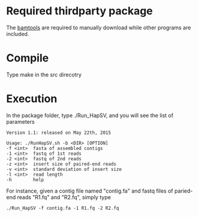 # Required thirdparty package
The [bamtools][1] are required to manually download while other programs are included.

# Compile
Type make in the src direcotry

# Execution
In the package folder, type ./Run_HapSV, and you will see the list of parameters

    Version 1.1: released on May 22th, 2015

    Usage: ./RunHapSV.sh -b <DIR> [OPTION]
    -f <int>  fasta of assembled contigs
    -1 <int>  fastq of 1st reads
    -2 <int>  fastq of 2nd reads
    -z <int>  insert size of paired-end reads
    -v <int>  standard deviation of insert size
    -l <int>  read length
    -h        help

For instance, given a contig file named "contig.fa" and fastq files of paried-end reads "R1.fq" and "R2.fq", simply type

    ./Run_HapSV -f contig.fa -1 R1.fq -2 R2.fq

[1]: https://github.com/pezmaster31/bamtools
